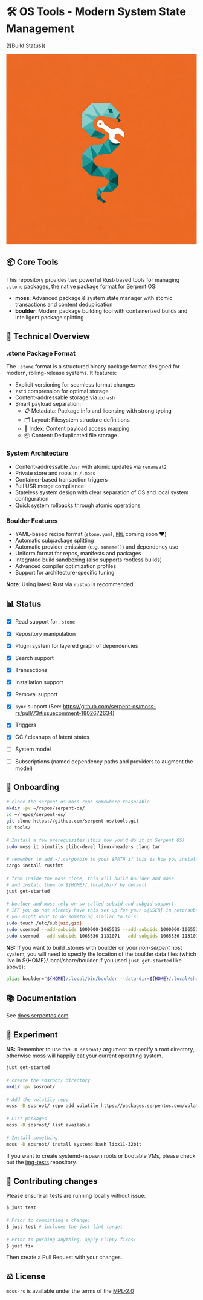 # 🛠️ OS Tools - Modern System State Management

[![Build Status](

![image](.github/tools_logo.png)

## 📦 Core Tools

This repository provides two powerful Rust-based tools for managing `.stone` packages, the native package format for Serpent OS:

- **moss**: Advanced package & system state manager with atomic transactions and content deduplication
- **boulder**: Modern package building tool with containerized builds and intelligent package splitting

## 🔧 Technical Overview

### .stone Package Format
The `.stone` format is a structured binary package format designed for modern, rolling-release systems. It features:

- Explicit versioning for seamless format changes
- `zstd` compression for optimal storage
- Content-addressable storage via `xxhash`
- Smart payload separation:
  - 📋 Metadata: Package info and licensing with strong typing
  - 🗂️ Layout: Filesystem structure definitions
  - 📑 Index: Content payload access mapping
  - 📦 Content: Deduplicated file storage

### System Architecture
- Content-addressable `/usr` with atomic updates via `renameat2`
- Private store and roots in `/.moss`
- Container-based transaction triggers
- Full USR merge compliance
- Stateless system design with clear separation of OS and local system configuration
- Quick system rollbacks through atomic operations

### Boulder Features
- YAML-based recipe format (`stone.yaml`, [`KDL`](https://kdl.dev) coming soon ❤️)
- Automatic subpackage splitting
- Automatic provider emission (e.g. `soname()`) and dependency use
- Uniform format for repos, manifests and packages
- Integrated build sandboxing (also supports rootless builds)
- Advanced compiler optimization profiles
- Support for architecture-specific tuning

**Note**: Using latest Rust via `rustup` is recommended.

## 📊 Status

 - [x] Read support for `.stone`
 - [x] Repository manipulation
 - [x] Plugin system for layered graph of dependencies
 - [x] Search support
 - [x] Transactions
 - [x] Installation support
 - [x] Removal support
 - [x] `sync` support (See: https://github.com/serpent-os/moss-rs/pull/73#issuecomment-1802672634)
 - [x] Triggers
 - [x] GC / cleanups of latent states
 - [ ] System model
 - [ ] Subscriptions (named dependency paths and providers to augment the model)


## 🚀 Onboarding

```bash
# clone the serpent-os moss repo somewhere reasonable
mkdir -pv ~/repos/serpent-os/
cd ~/repos/serpent-os/
git clone https://github.com/serpent-os/tools.git
cd tools/

# Install a few prerequisites (this how you'd do it on Serpent OS)
sudo moss it binutils glibc-devel linux-headers clang tar

# remember to add ~/.cargo/bin to your $PATH if this is how you installed rustfmt
cargo install rustfmt

# from inside the moss clone, this will build boulder and moss
# and install them to ${HOME}/.local/bin/ by default
just get-started

# boulder and moss rely on so-called subuid and subgid support.
# IFF you do not already have this set up for your ${USER} in /etc/subuid and /etc/subuid
# you might want to do something similar to this:
sudo touch /etc/sub{uid,gid}
sudo usermod --add-subuids 1000000-1065535 --add-subgids 1000000-1065535 root
sudo usermod --add-subuids 1065536-1131071 --add-subgids 1065536-1131071 ${USER}
```

**NB:** If you want to build .stones with boulder on your _non-serpent_ host system, you will need to specify the
location of the boulder data files (which live in ${HOME}/.local/share/boulder if you used `just get-started` like above):

```bash
alias boulder="${HOME}/.local/bin/boulder --data-dir=${HOME}/.local/share/boulder/ --config-dir=${HOME}/.config/boulder/ --moss-root=${HOME}/.cache/boulder/"
```


## 📚 Documentation

See [docs.serpentos.com](https://docs.serpentos.com/).


## 🧪 Experiment

**NB:** Remember to use the `-D sosroot/` argument to specify a root directory, otherwise moss will happily
eat your current operating system.


```bash
just get-started

# create the sosroot/ directory
mkdir -pv sosroot/

# Add the volatile repo
moss -D sosroot/ repo add volatile https://packages.serpentos.com/volatile/x86_64/stone.index

# List packages
moss -D sosroot/ list available

# Install something
moss -D sosroot/ install systemd bash libx11-32bit
```

If you want to create systemd-nspawn roots or bootable VMs, please check out the [img-tests](https://github.com/serpent-os/img-tests) repository.


## 🤝 Contributing changes

Please ensure all tests are running locally without issue:

```bash
$ just test

# Prior to committing a change:
$ just test # includes the just lint target

# Prior to pushing anything, apply clippy fixes:
$ just fix
```

Then create a Pull Request with your changes.

## ⚖️ License

`moss-rs` is available under the terms of the [MPL-2.0](https://spdx.org/licenses/MPL-2.0.html)
